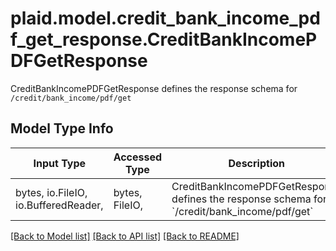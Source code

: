 # plaid.model.credit_bank_income_pdf_get_response.CreditBankIncomePDFGetResponse

CreditBankIncomePDFGetResponse defines the response schema for `/credit/bank_income/pdf/get`

## Model Type Info
Input Type | Accessed Type | Description | Notes
------------ | ------------- | ------------- | -------------
bytes, io.FileIO, io.BufferedReader,  | bytes, FileIO,  | CreditBankIncomePDFGetResponse defines the response schema for &#x60;/credit/bank_income/pdf/get&#x60; | 

[[Back to Model list]](../../README.md#documentation-for-models) [[Back to API list]](../../README.md#documentation-for-api-endpoints) [[Back to README]](../../README.md)

